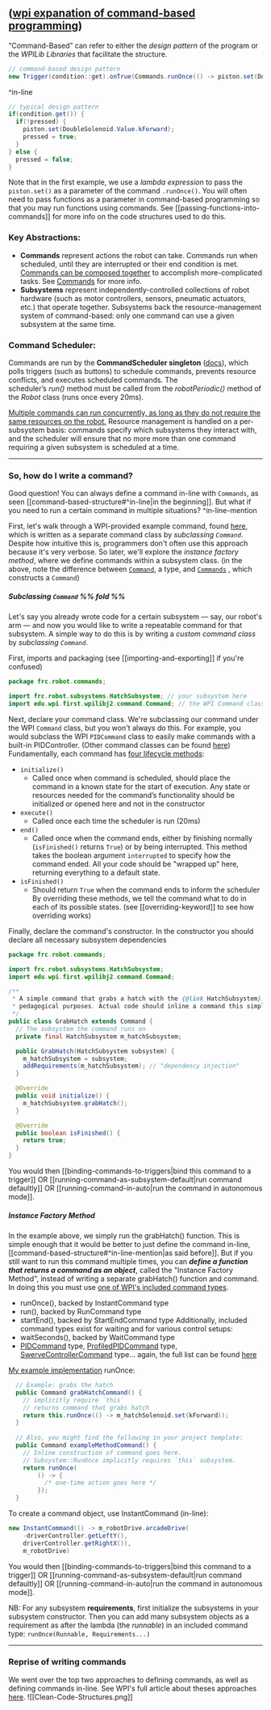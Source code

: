 ## ([wpi expanation of command-based programming](https://docs.wpilib.org/en/stable/docs/software/commandbased/index.html))

“Command-Based” can refer to either the *design pattern* of the program or the *WPILib Libraries* that facilitate the structure.

```java
// command-based design pattern
new Trigger(condition::get).onTrue(Commands.runOnce(() -> piston.set(DoubleSolenoid.Value.kForward))); //lambda expression
```
^in-line

```java
// typical design pattern
if(condition.get()) {
  if(!pressed) {
    piston.set(DoubleSolenoid.Value.kForward);
    pressed = true;
  }
} else {
  pressed = false;
}
```

Note that in the first example, we use a *lambda expression* to pass the `piston.set()` as a parameter of the command `.runOnce()`. You will often need to pass functions as a parameter in command-based programming so that you may run functions using commands. See [[passing-functions-into-commands]] for more info on the code structures used to do this.
### Key Abstractions:

- **Commands** represent actions the robot can take. Commands run when scheduled, until they are interrupted or their end condition is met. [Commands can be composed together](https://docs.wpilib.org/en/stable/docs/software/commandbased/command-compositions.html) to accomplish more-complicated tasks. See [Commands](https://docs.wpilib.org/en/stable/docs/software/commandbased/commands.html#commands) for more info.
- **Subsystems** represent independently-controlled collections of robot hardware (such as motor controllers, sensors, pneumatic actuators, etc.) that operate together. Subsystems back the resource-management system of command-based: only one command can use a given subsystem at the same time.

### Command Scheduler:

Commands are run by the **CommandScheduler singleton** ([docs](https://github.wpilib.org/allwpilib/docs/release/java/edu/wpi/first/wpilibj2/command/CommandScheduler.html)), which polls triggers (such as buttons) to schedule commands, prevents resource conflicts, and executes scheduled commands. The scheduler’s *run()* method must be called from the *robotPeriodic()* method of the *Robot* class (runs once every 20ms).

<u>Multiple commands can run concurrently, as long as they do not require the same resources on the robot.</u> Resource management is handled on a per-subsystem basis: commands specify which subsystems they interact with, and the scheduler will ensure that no more more than one command requiring a given subsystem is scheduled at a time.

---
### So, how do I write a command?

Good question! You can always define a command in-line with `Commands`, as seen [[command-based-structure#^in-line|in the beginning]]. But what if you need to run a certain command in multiple situations? ^in-line-mention

First, let's walk through a WPI-provided example command, found [here](https://github.com/wpilibsuite/allwpilib/blob/main/wpilibjExamples/src/main/java/edu/wpi/first/wpilibj/templates/commandbased/commands/ExampleCommand.java), which is written as a separate command class by *subclassing `Command`*. Despite how intuitive this is, programmers don't often use this approach because it's very verbose. So later, we'll explore the *instance factory method*, where we define commands within a subsystem class. 
(in the above, note the difference between [`Command`](https://github.wpilib.org/allwpilib/docs/release/java/edu/wpi/first/wpilibj2/command/Command.html#schedule()), a type, and [`Commands`](https://github.wpilib.org/allwpilib/docs/release/java/edu/wpi/first/wpilibj2/command/Commands.html) , which constructs a `Command`)

##### Subclassing `Command` %% fold %% 
Let's say you already wrote code for a certain subsystem — say, our robot's arm — and now you would like to write a repeatable command for that subsystem. A simple way to do this is by writing a *custom command class* by *subclassing `Command`*.

First, imports and packaging (see [[importing-and-exporting]] if you're confused)
```java
package frc.robot.commands;

import frc.robot.subsystems.HatchSubsystem; // your subsystem here
import edu.wpi.first.wpilibj2.command.Command; // the WPI Command class
```

Next, declare your command class. We're subclassing our command under the WPI `Command` class, but you won't always do this. For example, you would subclass the WPI `PIDCommand` class to easily make commands with a built-in PIDController. (Other command classes can be found [here](https://docs.wpilib.org/en/stable/docs/software/commandbased/commands.html#control-algorithm-commands))
Fundamentally, each command has [four lifecycle methods](https://docs.wpilib.org/en/stable/docs/software/commandbased/commands.html#the-structure-of-a-command): 
- `initialize()`
	- Called once when command is scheduled, should place the command in a known state for the start of execution. Any state or resources needed for the command’s functionality should be initialized or opened here and not in the constructor
- `execute()`
	- Called once each time the scheduler is run (20ms)
- `end()`
	- Called once when the command ends, either by finishing normally (`isFinished()` returns `True`) or by being interrupted. This method takes the boolean argument `interrupted` to specify how the command ended. All your code should be "wrapped up" here, returning everything to a default state.
- `isFinished()`
	- Should return `True` when the command ends to inform the scheduler
By overriding these methods, we tell the command what to do in each of its possible states. (see [[overriding-keyword]] to see how overriding works)

Finally, declare the command's constructor. In the constructor you should declare all necessary subsystem dependencies
```java
package frc.robot.commands;

import frc.robot.subsystems.HatchSubsystem;
import edu.wpi.first.wpilibj2.command.Command;

/**
 * A simple command that grabs a hatch with the {@link HatchSubsystem}. Written explicitly for
 * pedagogical purposes. Actual code should inline a command this simple with InstantCommand.
 */
public class GrabHatch extends Command {
  // The subsystem the command runs on
  private final HatchSubsystem m_hatchSubsystem;

  public GrabHatch(HatchSubsystem subsystem) {
    m_hatchSubsystem = subsystem;
    addRequirements(m_hatchSubsystem); // "dependency injection"
  }

  @Override
  public void initialize() {
    m_hatchSubsystem.grabHatch();
  }

  @Override
  public boolean isFinished() {
    return true;
  }
}
```

You would then [[binding-commands-to-triggers|bind this command to a trigger]] OR [[running-command-as-subsystem-default|run command defaultly]] OR [[running-command-in-auto|run the command in autonomous mode]]. 

##### Instance Factory Method

In the example above, we simply run the grabHatch() function. This is simple enough that it would be better to just define the command in-line, [[command-based-structure#^in-line-mention|as said before]]. But if you still want to run this command multiple times, you can ***define a function that returns a command as an object***, called the "Instance Factory Method", instead of writing a separate grabHatch() function and command. In doing this you must use [one of WPI's included command types](https://docs.wpilib.org/en/stable/docs/software/commandbased/commands.html#included-command-types).
- runOnce(), backed by InstantCommand type
- run(), backed by RunCommand type
- startEnd(), backed by StartEndCommand type
Additionally, included command types exist for waiting and for various control setups:
- waitSeconds(), backed by WaitCommand type
- [PIDCommand](https://docs.wpilib.org/en/stable/docs/software/commandbased/pid-subsystems-commands.html#pidcommand) type, [ProfiledPIDCommand](https://docs.wpilib.org/en/stable/docs/software/commandbased/profilepid-subsystems-commands.html#profiledpidcommand) type, [SwerveControllerCommand](https://github.wpilib.org/allwpilib/docs/release/java/edu/wpi/first/wpilibj2/command/SwerveControllerCommand.html) type... again, the full list can be found [here](https://docs.wpilib.org/en/stable/docs/software/commandbased/commands.html#control-algorithm-commands)

<u>My example implementation</u>
runOnce:
```java
  // Example: grabs the hatch
  public Command grabHatchCommand() {
    // implicitly require `this`
    // returns command that grabs hatch
    return this.runOnce(() -> m_hatchSolenoid.set(kForward));
  }
  
  // Also, you might find the following in your project template:
  public Command exampleMethodCommand() {
    // Inline construction of command goes here.
    // Subsystem::RunOnce implicitly requires `this` subsystem.
    return runOnce(
        () -> {
          /* one-time action goes here */
        });
  }
```
To create a command object, use InstantCommand (in-line):
```java
new InstantCommand(() -> m_robotDrive.arcadeDrive(
    -driverController.getLeftY(),
    driverController.getRightX()),
    m_robotDrive)
```


You would then [[binding-commands-to-triggers|bind this command to a trigger]] OR [[running-command-as-subsystem-default|run command defaultly]] OR [[running-command-in-auto|run the command in autonomous mode]]. 

NB: For any subsystem **requirements**, first initialize the subsystems in your subsystem constructor. Then you can add many subsystem objects as a requirement as after the lambda (the *runnable*) in an included command type:
`runOnce(Runnable, Requirements...)`

---
### Reprise of writing commands

We went over the top two approaches to defining commands, as well as defining commands in-line. See WPI's full article about theses approaches [here](https://docs.wpilib.org/en/stable/docs/software/commandbased/organizing-command-based.html#instance-command-factory-methods).
![[Clean-Code-Structures.png]]